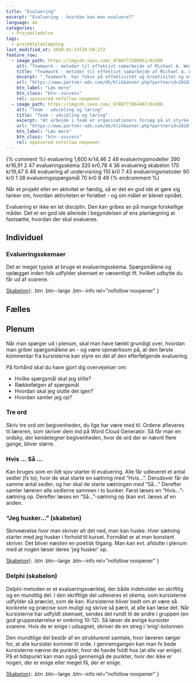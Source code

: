```yaml
---
title: "Evaluering"
excerpt: "Evaluering - hvordan kan man evaluere?"
language: da
categories:
  - Projektledelse
tags:
  - projektplanlægning
last_modified_at: 2020-01-23T20:50:27Z
feature_row:
  - image_path: https://imgcdn.saxo.com/_9788771580051/0x500
    alt: "Teamwork - metoder til effektivt samarbejde af Michael A. West"
    title: "Teamwork - metoder til effektivt samarbejde af Michael A. West"
    excerpt: "_Teamwork_ har fokus på effektivitet og kreativitet og er for alle, der på den ene eller anden måde bruger teamwork i deres dagligdag. Bogen er fyldt med praktiske eksempler og teori, der kan hjælpe et team med at opstille mål og opnå dem."
    url: "https://www.partner-ads.com/dk/klikbanner.php?partnerid=28187&bannerid=43264&htmlurl=https://www.saxo.com/dk/teamwork_michael-a-west_haeftet_9788771580051"
    btn_label: "Læs mere"
    btn_class: "btn--success"
    rel: sponsored nofollow noopener
  - image_path: https://imgcdn.saxo.com/_9788777064487/0x500
    alt: "Team - udvikling og læring"
    title: "Team - udvikling og læring"
    excerpt: "At arbejde i team er organisationers forsøg på at styrke udvikling af faglige og personlige potentialer og kompetencer. Bogens formål er at give svar på, hvordan udvikling og læring i team kan blive en succes, fx om sporten er en passende metafor til at fremme teamudvikling og læring og forståelse af samarbejde samt om team på arbejdspladsen kan skabe nye fortællinger om medarbejdernes måde at se på samarbejde og gensidig udvikling."
    url: "https://www.partner-ads.com/dk/klikbanner.php?partnerid=28187&bannerid=43264&htmlurl=https://www.saxo.com/dk/team-udvikling-og-laering_morten-bertelsen-red-reinhard-stelter-red_haeftet_9788777064487"
    btn_label: "Læs mere"
    btn_class: "btn--success"
    rel: sponsored nofollow noopener
---
```


{% comment %}
evaluering
1,600
kr14,46
2
48
evalueringsmodeller
390
kr16,91
2
47
evalueringsskema
320
kr0,78
4
36
evaluering skabelon
170
kr19,47
6
46
evaluering af undervisning
110
kr0
7
43
evalueringsmetoder
90
kr0
1
38
evalueringsspørgsmål
70
kr0
8
49
{% endcomment %}

Når et projekt eller en aktivitet er færdig, så er det en god ide at gøre sig tanker om, hvordan aktiviteten er forløbet - og om målet er blevet opnået.

Evaluering er ikke en let disciplin. Den kan gribes an på mange forskellige måder. Det er en god ide allerede i begyndelsen af ens planlægning at fastsætte, hvordan der skal evalueres.

## Individuel

### Evalueringsskemaer

Det er meget typisk at bruge et evalueringsskema. Spørgsmålene og oplægget inden folk udfylder skemaet er væsentligt ift. hvilket udbytte du får ud af svarene.

[Skabelon](http://kortlink.dk/gkza){: .btn .btn--large .btn--info rel="nofollow noopener" }

## Fælles

## Plenum

Når man spørger ud i plenum, skal man have tænkt grundigt over, hvordan man griber spørgsmålene an - og være opmærksom på, at den første kommentar fra kursisterne kan styre en del af den efterfølgende evaluering.

På forhånd skal du have gjort dig overvejelser om:

- Hvilke spørgsmål skal jeg stille?
- Rækkefølgen af spørgsmål
- Hvordan skal jeg slutte det igen?
- Hvordan samler jeg op?

### Tre ord

Skriv tre ord om begivenheden, du lige har være med til. Ordene afleveres til læreren, som skriver dem ind på Word Cloud Generator. Så får man en ordsky, der kendetegner begivenheden, hvor de ord der er nævnt flere gange, bliver større.

### Hvis … Så ...

Kan bruges som en lidt sjov starter til evaluering. Alle får udleveret et antal sedler (fx to), hvor de skal starte en sætning med “Hvis…”. Derudover får de samme antal sedler, og her skal de starte sætningen med “Så…” Derefter samler læreren alle sedlerne sammen i to bunker. Først læses en “Hvis…”-sætning op. Derefter læses en “Så…”-sætning op (kan evt. læses af en anden.

### “Jeg husker…” (skabelon)

Skriveøvelse hvor man skriver alt det ned, man kan huske. Hver sætning starter med jeg husker i forhold til kurset. Formålet er at man konstant skriver. Det bliver næsten en poetisk tilgang. Man kan evt. afslutte i plenum med at nogen læser deres ‘jeg husker’ op.

[Skabelon](http://kortlink.dk/gcm6){: .btn .btn--large .btn--info rel="nofollow noopener" }

### Delphi (skabelon)

Delphi-metoden er et evalueringsværktøj, der både indeholder en skriftlig og en mundtlig del. I den skriftlige del udleveres et skema, som kursisterne udfylder så præcist, som de kan. Kursisterne bliver bedt om at være så konkrete og præcise som muligt og skrive så pænt, at alle kan læse det. Når kursisterne har udfyldt skemaet, sendes det rundt til de andre i gruppen (en god gruppestørrelse er omkring 10-12). Så læser de øvrige kursister svarene. Hvis de er enige i udsagnet, skriver de en streg i ‘enig’-kolonnen.

Den mundtlige del består af en struktureret samtale, hvor læreren sørger for, at alle kursister kommer til orde. I gennemgangen kan man fx bede kursisterne nævne de punkter, hvor de havde fuldt hus (at alle var enige). På et tidspunkt kan man også gennemgå de punkter, hvor der ikke er nogen, der er enige eller meget få, der er enige.

[Skabelon](http://kortlink.dk/gcm7){: .btn .btn--large .btn--info rel="nofollow noopener" }
